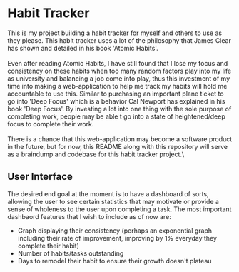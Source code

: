 # Habit Tracker
This is my project building a habit tracker for myself and others to use as they please. This habit tracker uses a lot of the philosophy that James Clear has shown and detailed in his book 'Atomic Habits'.\
\
Even after reading Atomic Habits, I have still found that I lose my focus and consistency on these habits when too many random factors play into my life as university and balancing a job come into play, thus this investment of my time into making a web-application to help me track my habits will hold me accountable to use this. Similar to purchasing an important plane ticket to go into 'Deep Focus' which is a behavior Cal Newport has explained in his book 'Deep Focus'. By investing a lot into one thing with the sole purpose of completing work, people may be able t go into a state of heightened/deep focus to complete their work.\
\
There is a chance that this web-application may become a software product in the future, but for now, this README along with this repository will serve as a braindump and codebase for this habit tracker project.\

## User Interface
The desired end goal at the moment is to have a dashboard of sorts, allowing the user to see certain statistics that may motivate or provide a sense of wholeness to the user upon completing a task. The most important dashbaord features that I wish to include as of now are:
- Graph displaying their consistency (perhaps an exponential graph including their rate of improvement, improving by 1% everyday they complete their habit)
- Number of habits/tasks outstanding
- Days to remodel their habit to ensure their growth doesn't plateau

